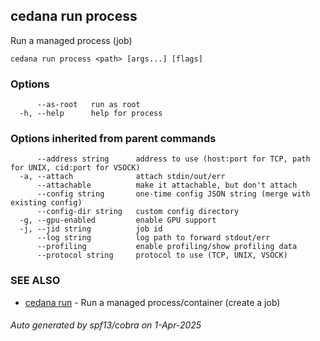 ## cedana run process

Run a managed process (job)

```
cedana run process <path> [args...] [flags]
```

### Options

```
      --as-root   run as root
  -h, --help      help for process
```

### Options inherited from parent commands

```
      --address string      address to use (host:port for TCP, path for UNIX, cid:port for VSOCK)
  -a, --attach              attach stdin/out/err
      --attachable          make it attachable, but don't attach
      --config string       one-time config JSON string (merge with existing config)
      --config-dir string   custom config directory
  -g, --gpu-enabled         enable GPU support
  -j, --jid string          job id
      --log string          log path to forward stdout/err
      --profiling           enable profiling/show profiling data
      --protocol string     protocol to use (TCP, UNIX, VSOCK)
```

### SEE ALSO

* [cedana run](cedana_run.md)	 - Run a managed process/container (create a job)

###### Auto generated by spf13/cobra on 1-Apr-2025
